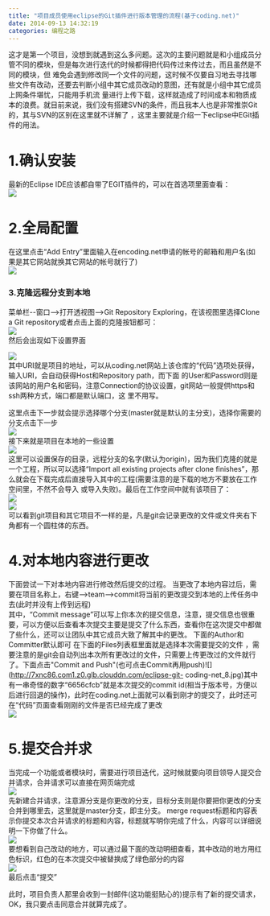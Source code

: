 ```yaml
---
title: "项目成员使用eclipse的Git插件进行版本管理的流程(基于coding.net)"
date: 2014-09-13 14:32:19
categories: 编程之路
---
```

这才是第一个项目，没想到就遇到这么多问题。这次的主要问题就是和小组成员分管不同的模块，但是每次进行迭代的时候都得把代码传过来传过去，而且虽然是不同的模块，但
难免会遇到修改同一个文件的问题，这时候不仅要自习地去寻找哪些文件有改动，还要去判断小组中其它成员改动的意图，还有就是小组中其它成员上网条件堪忧，只能用手机流
量进行上传下载，这样就造成了时间成本和物质成本的浪费。就目前来说，我们没有搭建SVN的条件，而且我本人也是非常推崇Git的，其与SVN的区别在这里就不详解了
，这里主要就是介绍一下eclipse中EGit插件的用法。

# 1.确认安装

最新的Eclipse IDE应该都自带了EGIT插件的，可以在首选项里面查看：  
![](http://7xnc86.com1.z0.glb.clouddn.com/eclipse-git-coding-net_0.jpg)  

# 2.全局配置

在这里点击“Add Entry”里面输入在encoding.net申请的帐号的邮箱和用户名(如果是其它网站就换其它网站的帐号就行了)  
![](http://7xnc86.com1.z0.glb.clouddn.com/eclipse-git-coding-net_1.jpg)  

### 3.克隆远程分支到本地

菜单栏--窗口-->打开透视图-->Git Repository Exploring，在该视图里选择Clone a Git
repository或者点击上面的克隆按钮都可：  
![](http://7xnc86.com1.z0.glb.clouddn.com/eclipse-git-coding-net_2.jpg)  
然后会出现如下设置界面  

![](http://7xnc86.com1.z0.glb.clouddn.com/eclipse-git-coding-net_3.jpg)  
其中URI就是项目的地址，可以从coding.net网站上该仓库的“代码”选项处获得，输入URI，会自动获得Host和Repository path，而下面
的User和Password则是该网站的用户名和密码，注意Connection的协议设置，git网站一般提供https和ssh两种方式，端口都是默认端口，这
里不用写。

这里点击下一步就会提示选择哪个分支(master就是默认的主分支)，选择你需要的分支点击下一步  
![](http://7xnc86.com1.z0.glb.clouddn.com/eclipse-git-coding-net_4.jpg)  
接下来就是项目在本地的一些设置  
![](http://7xnc86.com1.z0.glb.clouddn.com/eclipse-git-coding-net_5.jpg)  
这里可以设置保存的目录，远程分支的名字(默认为origin)，因为我们克隆的就是一个工程，所以可以选择“Import all existing
projects after clone finishes”，那么就会在下载完成后直接导入其中的工程(需要注意的是下载的地方不要放在工作空间里，不然不会导入
或导入失败)。最后在工作空间中就有该项目了：  
![](http://7xnc86.com1.z0.glb.clouddn.com/eclipse-git-coding-net_6.jpg)  
![](http://7xnc86.com1.z0.glb.clouddn.com/eclipse-git-coding-net_7.jpg)  
可以看到git项目和其它项目不一样的是，凡是git会记录更改的文件或文件夹右下角都有一个圆柱体的东西。

# 4.对本地内容进行更改

下面尝试一下对本地内容进行修改然后提交的过程。
当更改了本地内容过后，需要在项目名称上，右键-->team-->commit将当前的更改提交到本地的上传任务中去(此时并没有上传到远程)  
其中，“Commit message”可以写上你本次的提交信息，注意，提交信息也很重要，可以方便以后查看本次提交主要是提交了什么东西，查看你在这次提交中都做
了些什么，还可以让团队中其它成员大致了解其中的更改。 下面的Author和Committer默认即可 在下面的Files列表框里面就是选择本次需要提交的文件
，需要注意的是git会自动列出本次所有更改过的文件，只需要上传更改过的文件就行了。下面点击"Commit and
Push"(也可点击Commit再用push)![](http://7xnc86.com1.z0.glb.clouddn.com/eclipse-git-
coding-net_8.jpg)其中有一串奇怪的数字“6656cfcb”就是本次提交的commit
id(相当于版本号，方便以后进行回退的操作)，此时在coding.net上面就可以看到刚才的提交了，此时还可在“代码”页面查看刚刚的文件是否已经完成了更改  
![](http://7xnc86.com1.z0.glb.clouddn.com/eclipse-git-coding-net_9.jpg)  

# 5.提交合并求

当完成一个功能或者模块时，需要进行项目迭代，这时候就要向项目领导人提交合并请求，合并请求可以直接在网页端完成  
![](http://7xnc86.com1.z0.glb.clouddn.com/eclipse-git-coding-net_10.jpg)  
先新建合并请求，注意源分支是你更改的分支，目标分支则是你要把你更改的分支合并到哪里去，这里就是master分支，即主分支。 merge
request标题和内容表示你提交本次合并请求的标题和内容，标题就写明你完成了什么，内容可以详细说明一下你做了什么。  
![](http://7xnc86.com1.z0.glb.clouddn.com/eclipse-git-coding-net_11.jpg)  
要想看到自己改动的地方，可以通过最下面的改动明细查看，其中改动的地方用红色标识，红色的在本次提交中被替换成了绿色部分的内容  
![](http://7xnc86.com1.z0.glb.clouddn.com/eclipse-git-coding-net_12.jpg)  
最后点击“提交”

此时，项目负责人那里会收到一封邮件(这功能挺贴心的)提示有了新的提交请求，OK，我只要点击同意合并就算完成了。
